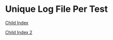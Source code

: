 # Unique Log File Per Test
 
[Child Index](LogbackLoggingIndexChild.md "c:run")

[Child Index 2](LogbackLoggingIndexChild2.md "c:run")
